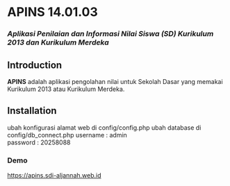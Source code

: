 # APINS 14.01.03
### <i>Aplikasi Penilaian dan Informasi Nilai Siswa (SD) Kurikulum 2013 dan Kurikulum Merdeka</i>

## Introduction
<strong>APINS</strong> adalah aplikasi pengolahan nilai untuk Sekolah Dasar yang memakai Kurikulum 2013 atau Kurikulum Merdeka.

## Installation
ubah konfigurasi alamat web di config/config.php
ubah database di config/db_connect.php
username : admin<br/>
password : 20258088

### Demo
https://apins.sdi-aljannah.web.id

